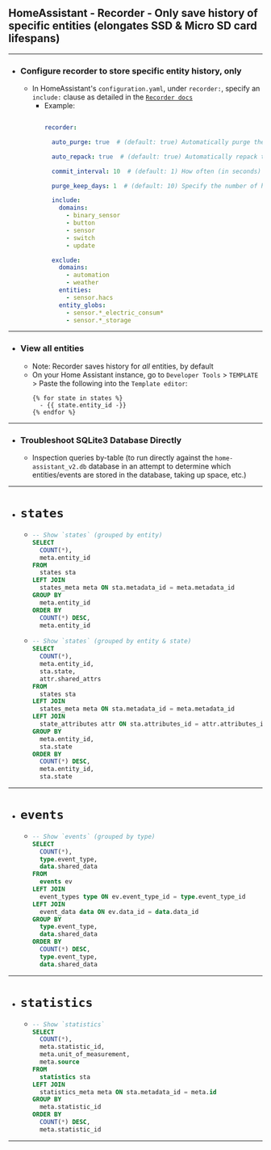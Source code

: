 ## HomeAssistant - Recorder - Only save history of specific entities (elongates SSD & Micro SD card lifespans)

***

- ### Configure recorder to store specific entity history, only
  - In HomeAssistant's `configuration.yaml`, under `recorder:`, specify an `include:` clause as detailed in the [`Recorder docs`](https://www.home-assistant.io/integrations/recorder/)
    - Example:
      ```yaml

      recorder:

        auto_purge: true  # (default: true) Automatically purge the database every night at 04:12 local time. Purging keeps the database from growing indefinitely, which takes up disk space and can make Home Assistant slow. If you disable auto_purge it is recommended that you create an automation to call the recorder.purge periodically.

        auto_repack: true  # (default: true) Automatically repack the database every second sunday after the auto purge. Without a repack, the database may not decrease in size even after purging, which takes up disk space and can make Home Assistant slow. If you disable auto_repack it is recommended that you create an automation to call the recorder.purge periodically. This flag has no effect if auto_purge is disabled.

        commit_interval: 10  # (default: 1) How often (in seconds) the events and state changes are committed to the database - use 30 for Raspberry Pi w/ SD card

        purge_keep_days: 1  # (default: 10) Specify the number of history days to keep in recorder database after a purge.

        include:
          domains:
            - binary_sensor
            - button
            - sensor
            - switch
            - update

        exclude:
          domains:
            - automation
            - weather
          entities:
            - sensor.hacs
          entity_globs:
            - sensor.*_electric_consum*
            - sensor.*_storage

      ```


***

- ### View all entities 
  - Note: Recorder saves history for *all* entities, by default
  - On your Home Assistant instance, go to `Developer Tools` > `TEMPLATE` > Paste the following into the `Template editor`:
    ```
    {% for state in states %}
      - {{ state.entity_id -}}
    {% endfor %}
    ```

***

- ### Troubleshoot SQLite3 Database Directly
  - Inspection queries by-table (to run directly against the `home-assistant_v2.db` database in an attempt to determine which entities/events are stored in the database, taking up space, etc.)


***
  - # `states`
    - ```sql
      -- Show `states` (grouped by entity)
      SELECT
        COUNT(*),
        meta.entity_id
      FROM
        states sta
      LEFT JOIN
        states_meta meta ON sta.metadata_id = meta.metadata_id
      GROUP BY
        meta.entity_id
      ORDER BY
        COUNT(*) DESC,
        meta.entity_id
      ```
    - ```sql
      -- Show `states` (grouped by entity & state)
      SELECT
        COUNT(*),
        meta.entity_id,
        sta.state,
        attr.shared_attrs
      FROM
        states sta
      LEFT JOIN
        states_meta meta ON sta.metadata_id = meta.metadata_id
      LEFT JOIN
        state_attributes attr ON sta.attributes_id = attr.attributes_id
      GROUP BY
        meta.entity_id,
        sta.state
      ORDER BY
        COUNT(*) DESC,
        meta.entity_id,
        sta.state
      ```
***
  - # `events`
    - ```sql
      -- Show `events` (grouped by type)
      SELECT
        COUNT(*),
        type.event_type,
        data.shared_data
      FROM
        events ev
      LEFT JOIN
        event_types type ON ev.event_type_id = type.event_type_id
      LEFT JOIN
        event_data data ON ev.data_id = data.data_id
      GROUP BY
        type.event_type,
        data.shared_data
      ORDER BY
        COUNT(*) DESC,
        type.event_type,
        data.shared_data
      ```
***
  - # `statistics`
    - ```sql
      -- Show `statistics`
      SELECT
        COUNT(*),
        meta.statistic_id,
        meta.unit_of_measurement,
        meta.source
      FROM
        statistics sta
      LEFT JOIN
        statistics_meta meta ON sta.metadata_id = meta.id
      GROUP BY
        meta.statistic_id
      ORDER BY
        COUNT(*) DESC,
        meta.statistic_id
      ```
***


<!--
# ------------------------------------------------------------
#
# Citation(s)
#
#   community.home-assistant.io  |  "Hass database growing huge - Home Assistant OS - Home Assistant Community"  |  https://community.home-assistant.io/t/hass-database-growing-huge/77125
#
#   www.home-assistant.io  |  "Recorder - Home Assistant"  |  https://www.home-assistant.io/integrations/recorder/
#
#   www.reddit.com  |  "PSA: Optimize your Home Assistant Database : homeassistant"  |  https://www.reddit.com/r/homeassistant/comments/10lmvfk/psa_optimize_your_home_assistant_database/
#
# ------------------------------------------------------------
-->